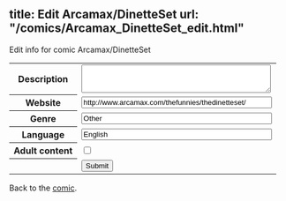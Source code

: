 title: Edit Arcamax/DinetteSet
url: "/comics/Arcamax_DinetteSet_edit.html"
---
Edit info for comic Arcamax/DinetteSet

<form name="comic" action="http://gaepostmail.appspot.com/comic/" method="post">
<table class="comicinfo">
<tr>
<th>Description</th><td><textarea name="description" cols="40" rows="3"></textarea></td>
</tr>
<tr>
<th>Website</th><td><input type="text" name="url" value="http://www.arcamax.com/thefunnies/thedinetteset/" size="40"/></td>
</tr>
<tr>
<th>Genre</th><td><input type="text" name="genre" value="Other" size="40"/></td>
</tr>
<tr>
<th>Language</th><td><input type="text" name="language" value="English" size="40"/></td>
</tr>
<tr>
<th>Adult content</th><td><input type="checkbox" name="adult" value="adult" /></td>
</tr>
<tr>
<th></th><td>
<input type="hidden" name="comic" value="Arcamax_DinetteSet" />
<input type="submit" name="submit" value="Submit" />
</td>
</tr>
</table>
</form>

Back to the [comic](Arcamax_DinetteSet.html).
